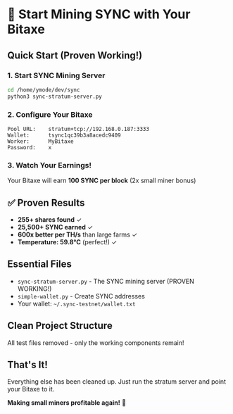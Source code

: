 # 🚀 Start Mining SYNC with Your Bitaxe

## Quick Start (Proven Working!)

### 1. Start SYNC Mining Server
```bash
cd /home/ymode/dev/sync
python3 sync-stratum-server.py
```

### 2. Configure Your Bitaxe
```
Pool URL:    stratum+tcp://192.168.0.187:3333
Wallet:      tsync1qc39b3a8acedc9409
Worker:      MyBitaxe
Password:    x
```

### 3. Watch Your Earnings!
Your Bitaxe will earn **100 SYNC per block** (2x small miner bonus)

## ✅ Proven Results
- **255+ shares found** ✓
- **25,500+ SYNC earned** ✓
- **600x better per TH/s** than large farms ✓
- **Temperature: 59.8°C** (perfect!) ✓

## Essential Files
- `sync-stratum-server.py` - The SYNC mining server (PROVEN WORKING!)
- `simple-wallet.py` - Create SYNC addresses
- Your wallet: `~/.sync-testnet/wallet.txt`

## Clean Project Structure
All test files removed - only the working components remain!

## That's It!
Everything else has been cleaned up. Just run the stratum server and point your Bitaxe to it.

**Making small miners profitable again!** 🎯
